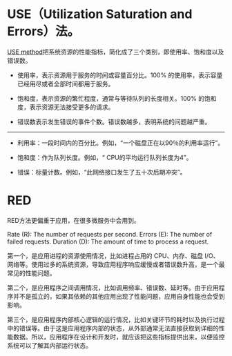 # USE（Utilization Saturation and Errors）法。

[USE method](http://www.brendangregg.com/usemethod.html)把系统资源的性能指标，简化成了三个类别，即使用率、饱和度以及错误数。

- 使用率，表示资源用于服务的时间或容量百分比。100% 的使用率，表示容量已经用尽或者全部时间都用于服务。

- 饱和度，表示资源的繁忙程度，通常与等待队列的长度相关。100% 的饱和度，表示资源无法接受更多的请求。

- 错误数表示发生错误的事件个数。错误数越多，表明系统的问题越严重。

---

- 利用率：一段时间内的百分比。例如，“一个磁盘正在以90％的利用率运行”。

- 饱和度：作为队列长度。例如，“ CPU的平均运行队列长度为4”。

- 错误：标量计数。例如，“此网络接口发生了五十次后期冲突”。

# RED

RED方法更偏重于应用，在很多微服务中会用到。

Rate (R): The number of requests per second.
Errors (E): The number of failed requests.
Duration (D): The amount of time to process a request.

第一个，是应用进程的资源使用情况，比如进程占用的 CPU、内存、磁盘 I/O、网络等。使用过多的系统资源，导致应用程序响应缓慢或者错误数升高，是一个最常见的性能问题。

第二个，是应用程序之间调用情况，比如调用频率、错误数、延时等。由于应用程序并不是孤立的，如果其依赖的其他应用出现了性能问题，应用自身性能也会受到影响。

第三个，是应用程序内部核心逻辑的运行情况，比如关键环节的耗时以及执行过程中的错误等。由于这是应用程序内部的状态，从外部通常无法直接获取到详细的性能数据。所以，应用程序在设计和开发时，就应该把这些指标提供出来，以便监控系统可以了解其内部运行状态。